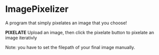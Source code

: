 # ImagePixelizer
A program that simply pixelates an image that you choose!

**PIXELATE** 
Upload an image, then click the pixelate button to pixelate an image iterativly  

Note: you have to set the filepath of your final image manually.  
